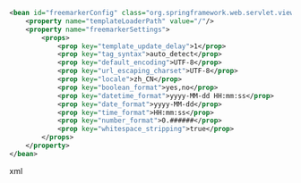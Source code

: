 ```xml
<bean id="freemarkerConfig" class="org.springframework.web.servlet.view.freemarker.FreeMarkerConfigurer">
    <property name="templateLoaderPath" value="/"/>
    <property name="freemarkerSettings">
        <props>
            <prop key="template_update_delay">1</prop>
            <prop key="tag_syntax">auto_detect</prop>
            <prop key="default_encoding">UTF-8</prop>
            <prop key="url_escaping_charset">UTF-8</prop>
            <prop key="locale">zh_CN</prop>
            <prop key="boolean_format">yes,no</prop>
            <prop key="datetime_format">yyyy-MM-dd HH:mm:ss</prop>
            <prop key="date_format">yyyy-MM-dd</prop>
            <prop key="time_format">HH:mm:ss</prop>
            <prop key="number_format">0.######</prop>
            <prop key="whitespace_stripping">true</prop>
        </props>
    </property>
</bean>
```
xml
<bean id="viewResolver" class="org.springframework.web.servlet.view.freemarker.FreeMarkerViewResolver">
    <property name="cache" value="true"/>
    <property name="prefix" value="/WEB-INF/views/"/>
    <property name="suffix" value=".html"/>
    <property name="contentType" value="text/html; charset=UTF-8"/>
</bean>
```